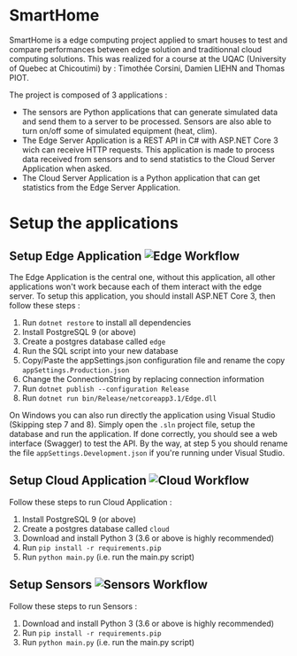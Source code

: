 # SmartHome
SmartHome is a edge computing project applied to smart houses to test and compare performances between edge solution and traditionnal cloud computing solutions.
This was realized for a course at the UQAC (University of Quebec at Chicoutimi) by : Timothée Corsini, Damien LIEHN and Thomas PIOT.

The project is composed of 3 applications :
- The sensors are Python applications that can generate simulated data and send them to a server to be processed. Sensors are also able to turn on/off some of simulated equipment (heat, clim).
- The Edge Server Application is a REST API in C# with ASP.NET Core 3 wich can receive HTTP requests. This application is made to process data received from sensors and to send statistics to the Cloud Server Application when asked.
- The Cloud Server Application is a Python application that can get statistics from the Edge Server Application.


# Setup the applications
## Setup Edge Application ![Edge Workflow](https://github.com/ttgc/SmartHome/workflows/Edge%20Workflow/badge.svg)
The Edge Application is the central one, without this application, all other applications won't work because each of them interact with the edge server.
To setup this application, you should install ASP.NET Core 3, then follow these steps :
1. Run `dotnet restore` to install all dependencies
2. Install PostgreSQL 9 (or above) 
3. Create a postgres database called `edge`
4. Run the SQL script into your new database
5. Copy/Paste the appSettings.json configuration file and rename the copy `appSettings.Production.json`
6. Change the ConnectionString by replacing connection information
7. Run `dotnet publish --configuration Release`
8. Run `dotnet run bin/Release/netcoreapp3.1/Edge.dll`

On Windows you can also run directly the application using Visual Studio (Skipping step 7 and 8). 
Simply open the `.sln` project file, setup the database and run the application.
If done correctly, you should see a web interface (Swagger) to test the API. 
By the way, at step 5 you should rename the file `appSettings.Development.json` if you're running under Visual Studio.

## Setup Cloud Application ![Cloud Workflow](https://github.com/ttgc/SmartHome/workflows/Cloud%20Workflow/badge.svg)
Follow these steps to run Cloud Application :
1. Install PostgreSQL 9 (or above)
2. Create a postgres database called `cloud`
4. Download and install Python 3 (3.6 or above is highly recommended)
5. Run `pip install -r requirements.pip`
6. Run `python main.py` (i.e. run the main.py script)

## Setup Sensors ![Sensors Workflow](https://github.com/ttgc/SmartHome/workflows/Sensors%20Workflow/badge.svg)
Follow these steps to run Sensors :
1. Download and install Python 3 (3.6 or above is highly recommended)
2. Run `pip install -r requirements.pip`
3. Run `python main.py` (i.e. run the main.py script)
